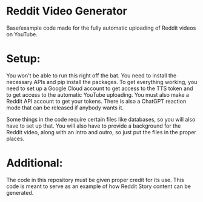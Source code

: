 # Reddit Video Generator
Base/example code made for the fully automatic uploading of Reddit videos on YouTube.

# Setup:
You won't be able to run this right off the bat. You need to install the necessary APIs and pip install the packages. 
To get everything working, you need to set up a Google Cloud account to get access to the TTS token and to get access to the automatic YouTube uploading.
You must also make a Reddit API account to get your tokens. There is also a ChatGPT reaction mode that can be released if anybody wants it. 

Some things in the code require certain files like databases, so you will also have to set up that. 
You will also have to provide a background for the Reddit video, along with an intro and outro, so just put the files in the proper places. 

# Additional:
The code in this repository must be given proper credit for its use. 
This code is meant to serve as an example of how Reddit Story content can be generated.
